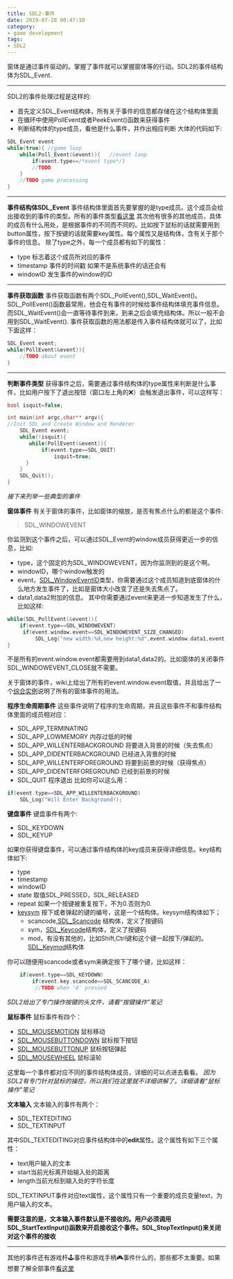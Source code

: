 ```yaml
---
title: SDL2-事件
date: 2019-07-28 00:47:10
category:
- game development
tags:
- SDL2
---
```

窗体是通过事件驱动的。掌握了事件就可以掌握窗体等的行动。SDL2的事件结构体为SDL_Event.
<!--more-->
***
SDL2的事件处理过程是这样的:
* 首先定义SDL_Event结构体，所有关于事件的信息都存储在这个结构体里面
* 在循环中使用PollEvent或者PeekEvent()函数来获得事件
* 判断结构体的type成员，看他是什么事件，并作出相应判断
大体的代码如下:
```c++
SDL_Event event
while(true){ //game loop
    while(Poll_Event(&event)){   //event loop
        if(event.type==/*event type*/)
        //TODO
    }
    //TODO game processing
}
```
***
**事件结构体SDL_Event**
事件结构体里面首先要掌握的是type成员。这个成员会给出接收到的事件的类型。所有的事件类型[看这里](http://wiki.libsdl.org/SDL_EventType?highlight=%28%5CbCategoryEnum%5Cb%29%7C%28CategoryEvents%29)
其次他有很多的其他成员，具体的成员有什么用处，是根据事件的不同而不同的。比如按下鼠标的话就需要用到button属性，按下按键的话就需要key属性。每个属性又是结构体，含有关于那个事件的信息。
除了type之外，每一个成员都有如下的属性：
* type 标志着这个成员所对应的事件
* timestamp 事件的时间戳
如果不是系统事件的话还会有
* windowID 发生事件的window的ID
***
**事件获取函数**
事件获取函数有两个SDL_PollEvent(),SDL_WaitEvent()。
SDL_PollEvent()函数最常用，他会在有事件的时候给事件结构体填充事件信息。而SDL_WaitEvent()会一直等待事件到来，到来之后会填充结构体。所以一般不会用到SDL_WaitEvent().
事件获取函数的用法都是传入事件结构体就可以了，比如下面这样：
```c++
SDL_Event event;
while(PollEvent(&event)){
    //TODO about event
}
```
***
**判断事件类型**
获得事件之后，需要通过事件结构体的type属性来判断是什么事件，比如用户按下了退出按钮（窗口左上角的❌）会触发退出事件，可以这样写：
```c++
bool isquit=false;

int main(int argc,char** argv){
//Init SDL and Create Window and Renderer
    SDL_Event event;
    while(!isquit){
       while(PollEvent(&event)){
           if(event.type==SDL_QUIT)
               isquit=true;
      }
    }   
    SDL_Quit();
}
```
_接下来列举一些典型的事件_

**窗体事件**
有关于窗体的事件，比如窗体的缩放，是否有焦点什么的都是这个事件:
> SDL_WINDOWEVENT

你监测到这个事件之后，可以通过SDL_Event的window成员获得更近一步的信息，比如:
* type，这个固定的为SDL_WINDOWEVENT，因为你监测到的是这个啊。
* windowID，哪个window触发的
* event，[SDL_WindowEventID](http://wiki.libsdl.org/SDL_WindowEventID)类型，你需要通过这个成员知道到底窗体的什么地方发生事件了，比如是窗体大小改变了还是失去焦点了。
* data1,data2附加的信息。
其中你需要通过event来更进一步知道发生了什么，比如这样:
```c++
while(SDL_PollEvent(&event)){
    if(event.type==SDL_WINDOWEVENT)
     if(event.window.event==SDL_WINDOWEVENT_SIZE_CHANGED)
         SDL_Log("new width:%d,new height:%d",event.window.data1,event.window.data2);
}
```
不是所有的event.window.event都需要用到data1,data2的。比如窗体的关闭事件SDL_WINDOWEVENT_CLOSE就不需要。

关于窗体的事件，wiki上给出了所有的event.window.event取值，并且给出了一个[综合实例](http://wiki.libsdl.org/SDL_WindowEvent)说明了所有的窗体事件的用法。

**程序生命周期事件**
这些事件说明了程序的生命周期，并且这些事件不和事件结构体里面的成员相对应：
* SDL_APP_TERMINATING
* SDL_APP_LOWMEMORY 内存过低的时候
* SDL_APP_WILLENTERBACKGROUND 将要进入背景的时候（失去焦点）
* SDL_APP_DIDENTERBACKGROUND 已经进入背景的时候
* SDL_APP_WILLENTERFOREGROUND 将要到前景的时候（获得焦点）
* SDL_APP_DIDENTERFOREGROUND 已经到前景的时候
* SDL_QUIT 程序退出
比如你可以这么用：
```c++
if(event.type==SDL_APP_WILLENTERBACKGROUND)
    SDL_Log("Will Enter Background!);
```

**键盘事件**
键盘事件有两个:
* SDL_KEYDOWN
* SDL_KEYUP

如果你获得键盘事件，可以通过事件结构体的key成员来获得详细信息。key结构体如下:
* type
* timestamp
* windowID
* state 取值SDL_PRESSED，SDL_RELEASED
* repeat 如果一个按键被重复按下，不为0.否则为0.
* [keysym](http://wiki.libsdl.org/SDL_Keysym) 按下或者弹起的键的编号，这是一个结构体。keysym结构体如下；
    * scancode,[SDL_Scancode](http://wiki.libsdl.org/SDL_Scancode) 结构体，定义了按键码
    * sym，[SDL_Keycode](http://wiki.libsdl.org/SDL_Keycode)结构体，定义了按键码
    * mod，有没有其他的，比如Shift,Ctrl键和这个键一起按下/弹起的。[SDL_Keymod](http://wiki.libsdl.org/SDL_Keymod)结构体

你可以随便用scancode或者sym来确定按下了哪个键，比如这样：
```c++
    if(event.type==SDL_KEYDOWN)
        if(event.key.scancode==SDL_SCANCODE_A)
         //TODO when 'A' pressed
```

_SDL2给出了专门操作按键的头文件，请看“按键操作”笔记_

**鼠标事件**
鼠标事件有四个：
* [SDL_MOUSEMOTION](http://wiki.libsdl.org/SDL_MouseMotionEvent) 鼠标移动
* [SDL_MOUSEBUTTONDOWN](http://wiki.libsdl.org/SDL_MouseButtonEvent) 鼠标按下按钮
* [SDL_MOUSEBUTTONUP](http://wiki.libsdl.org/SDL_MouseButtonEvent) 鼠标按钮弹起
* [SDL_MOUSEWHEEL](http://wiki.libsdl.org/SDL_MouseWheelEvent) 鼠标滚轮

这里每一个事件都对应不同的事件结构体成员，详细的可以点进去看看。
_因为SDL2有专门针对鼠标的操控，所以我们在这里就不详细讲解了。详细请看“鼠标操作”笔记_

**文本输入**
文本输入的事件有两个：
* SDL_TEXTEDITING
* SDL_TEXTINPUT

其中SDL_TEXTEDITING对应事件结构体中的**edit**属性。这个属性有如下三个属性：
* text用户输入的文本
* start当前光标离开始输入处的距离
* length当前光标到输入处的字符长度

SDL_TEXTINPUT事件对应text属性，这个属性只有一个重要的成员变量text，为用户输入的文本。

**需要注意的是，文本输入事件默认是不接收的。用户必须调用SDL_StartTextInput()函数来开启接收这个事件。SDL_StopTextInput()来关闭对这个事件的接收**

***
其他的事件还有游戏杆🕹️事件和游戏手柄🎮事件什么的，那些都不太重要。如果想要了解全部事件[看这里](http://wiki.libsdl.org/SDL_EventType?highlight=%28%5CbCategoryEnum%5Cb%29%7C%28CategoryEvents%29)
